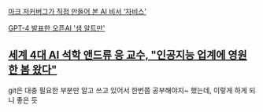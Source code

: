[마크 저커버그가 직접 만들어 본 AI 비서 ‘자비스’](https://about.fb.com/ko/news/2016/12/%EB%A7%88%ED%81%AC-%EC%A0%80%EC%BB%A4%EB%B2%84%EA%B7%B8-ai-%EB%B9%84%EC%84%9C-%EC%9E%90%EB%B9%84%EC%8A%A4%EC%97%90-%EB%8C%80%ED%95%B4-%EC%9D%B4%EC%95%BC%EA%B8%B0%ED%95%98%EB%8B%A4/)

[GPT-4 발표한 오픈AI '샘 알트만'](https://www.aitimes.kr/news/articleView.html?idxno=27595)

[세계 4대 AI 석학 앤드류 응 교수, "인공지능 업계에 영원한 봄 왔다"](https://www.donga.com/news/It/article/all/20230725/120394744/1)
---
git은 대충 필요한 부분만 알고 쓰고 있어서 한번쯤 공부해야지~ 했는데, 이렇게 하게 되니 좋은 듯 
